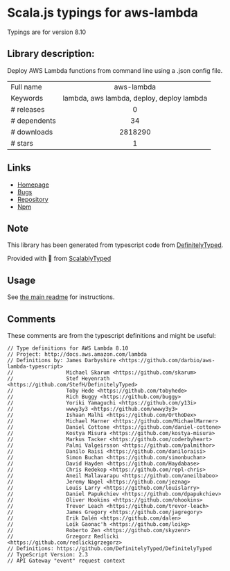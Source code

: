 
# Scala.js typings for aws-lambda

Typings are for version 8.10

## Library description:
Deploy AWS Lambda functions from command line using a .json config file.

|                    |                 |
| ------------------ | :-------------: |
| Full name          | aws-lambda |
| Keywords           | lambda, aws lambda, deploy, deploy lambda |
| # releases         | 0 |
| # dependents       | 34 |
| # downloads        | 2818290 |
| # stars            | 1 |

## Links
- [Homepage](https://github.com/awspilot/aws-lambda)
- [Bugs](https://github.com/awspilot/aws-lambda/issues)
- [Repository](https://github.com/awspilot/aws-lambda)
- [Npm](https://www.npmjs.com/package/aws-lambda)
    


## Note
This library has been generated from typescript code from [DefinitelyTyped](https://definitelytyped.org).

Provided with :purple_heart: from [ScalablyTyped](https://github.com/oyvindberg/ScalablyTyped)

## Usage
See [the main readme](../../readme.md) for instructions.

## Comments

These comments are from the typescript definitions and might be useful:
```
// Type definitions for AWS Lambda 8.10
// Project: http://docs.aws.amazon.com/lambda
// Definitions by: James Darbyshire <https://github.com/darbio/aws-lambda-typescript>
//                 Michael Skarum <https://github.com/skarum>
//                 Stef Heyenrath <https://github.com/StefH/DefinitelyTyped>
//                 Toby Hede <https://github.com/tobyhede>
//                 Rich Buggy <https://github.com/buggy>
//                 Yoriki Yamaguchi <https://github.com/y13i>
//                 wwwy3y3 <https://github.com/wwwy3y3>
//                 Ishaan Malhi <https://github.com/OrthoDex>
//                 Michael Marner <https://github.com/MichaelMarner>
//                 Daniel Cottone <https://github.com/daniel-cottone>
//                 Kostya Misura <https://github.com/kostya-misura>
//                 Markus Tacker <https://github.com/coderbyheart>
//                 Palmi Valgeirsson <https://github.com/palmithor>
//                 Danilo Raisi <https://github.com/daniloraisi>
//                 Simon Buchan <https://github.com/simonbuchan>
//                 David Hayden <https://github.com/Haydabase>
//                 Chris Redekop <https://github.com/repl-chris>
//                 Aneil Mallavarapu <https://github.com/aneilbaboo>
//                 Jeremy Nagel <https://github.com/jeznag>
//                 Louis Larry <https://github.com/louislarry>
//                 Daniel Papukchiev <https://github.com/dpapukchiev>
//                 Oliver Hookins <https://github.com/ohookins>
//                 Trevor Leach <https://github.com/trevor-leach>
//                 James Gregory <https://github.com/jagregory>
//                 Erik Dalén <https://github.com/dalen>
//                 Loïk Gaonac'h <https://github.com/loikg>
//                 Roberto Zen <https://github.com/skyzenr>
//                 Grzegorz Redlicki <https://github.com/redlickigrzegorz>
// Definitions: https://github.com/DefinitelyTyped/DefinitelyTyped
// TypeScript Version: 2.3
// API Gateway "event" request context

```

